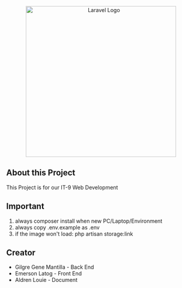 <p align="center"><a href="https://laravel.com" target="_blank"><img src="https://raw.githubusercontent.com/laravel/art/master/logo-lockup/5%20SVG/2%20CMYK/1%20Full%20Color/laravel-logolockup-cmyk-red.svg" width="400" alt="Laravel Logo"></a></p>


## About this Project
This Project is for our IT-9 Web Development

## Important
1. always composer install when new PC/Laptop/Environment
2. always copy .env.example as .env
3. if the image won't load: php artisan storage:link

## Creator
- Gilgre Gene Mantilla - Back End
- Emerson Latog - Front End
- Aldren Louie - Document
